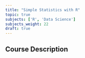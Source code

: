 ```yaml
---
title: "Simple Statistics with R"
topic: true
subjects: ['R', 'Data Science']
subjects_weight: 22
draft: true
---
```


<!--
	http://www.quantide.com/winter-courses-opening-r-data-science-statistics-data-science/
-->

## Course Description
